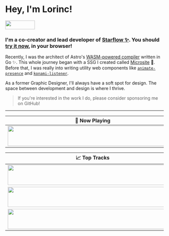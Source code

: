 # Hey, I'm Lorinc!

<a href="https://github.com/sponsors/natemoo-re" title="Sponsor Nate Moore"><img src="/assets/sponsor.svg?sanitize=true" width="94" height="28" aria-hidden="true"></a>

### I'm a co-creator and lead developer of [Starflow ✨](https://starflowmarketing.hu/). You should [try it now](https://astro.new), in your browser!

Recently, I was the architect of Astro's [WASM-powered compiler](https://github.com/snowpackjs/astro-compiler-next) written in Go ✨. This whole journey began with a SSG I created called [Microsite](https://github.com/natemoo-re/microsite) 🤏. Before that, I was really into writing utility web components like [`animate-presence`](https://github.com/natemoo-re/animate-presence) and [`konami-listener`](https://github.com/natemoo-re/konami-listener).

As a former Graphic Designer, I'll always have a soft spot for design. The space between development and design is where I thrive.

> If you're interested in the work I do, please consider sponsoring me on GitHub!

---

| 🎵 Now Playing                                                                                                                    |
| ------------------------------------------------------------------------------------------------------------------------------ |
| <a href="https://status.nmoo.dev/now-playing?open"><img src="https://status.nmoo.dev/now-playing" width="540" height="64"></a> |


<table>
  <thead>
    <tr>
      <th>📈 Top Tracks</th>
    </tr>
  </thead>
  <tbody>
    <tr>
      <td><a href="https://status.nmoo.dev/top-tracks?i=1&open"><img src="https://status.nmoo.dev/top-tracks?i=1" width="540" height="64"></a></td>
    </tr>
    <tr></tr> <!-- hide gray row -->
    <tr>
      <td><a href="https://status.nmoo.dev/top-tracks?i=2&open"><img src="https://status.nmoo.dev/top-tracks?i=2" width="540" height="64"></a></td>
    </tr>
    <tr></tr> <!-- hide gray row -->
    <tr>
      <td><a href="https://status.nmoo.dev/top-tracks?i=3&open"><img src="https://status.nmoo.dev/top-tracks?i=3" width="540" height="64"></a></td>
    </tr>
  </tbody>
</table>
